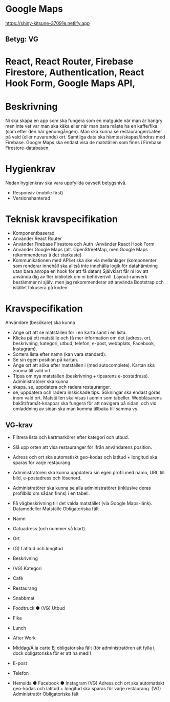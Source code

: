 # Google Maps 

https://shiny-kitsune-37091e.netlify.app

## Betyg: VG 

# React, React Router, Firebase Firestore, Authentication, React Hook Form, Google Maps API, 
# Beskrivning
Ni ska skapa en app som ska fungera som en matguide när man är hangry men inte vet var
man ska käka eller när man bara måste ha en kaffe/fika (som efter den här genomgången). Man ska kunna se restauranger/caféer på vald (eller nuvarande) ort.
Samtliga data ska hämtas/skapas/ändras med Firebase. Google Maps ska endast visa de matställen som finns i Firebase Firestore-databasen.

# Hygienkrav
Nedan hygienkrav ska vara uppfyllda oavsett betygsnivå.
 - Responsiv (mobile first)
 - Versionshanterad 

# Teknisk kravspecifikation
 - Komponentbaserad
 - Använder React Router
- Använder Firebase Firestore och Auth
  -Använder React Hook Form
- Använder Google Maps (alt. OpenStreetMap, men Google Maps rekommenderas å det starkaste)
- Kommunikationen med API:et ska ske via mellanlager (komponenter som renderar innehåll ska alltså inte innehålla logik för datahämtning utan bara anropa en hook för att få datan)
Självklart får ni lov att använda dig av fler bibliotek om ni behöver/vill. Layout-ramverk bestämmer ni själv, men jag rekommenderar att använda Bootstrap och istället fokusera på koden.

# Kravspecifikation
Användare (besökare) ska kunna
- Ange ort att se matställen för i en karta samt i en lista.
- Klicka på ett matställe och få mer information om det (adress, ort, beskrivning,
kategori, utbud, telefon, e-post, webbplats, Facebook, Instagram).
- Sortera lista efter namn (kan vara standard).
- Se sin egen position på kartan.
- Ange ort att söka efter matställen i (med autocomplete). Kartan ska zooma till vald
ort.
- Tipsa om nya matställen (beskrivning + tipsarens e-postadress).
Administratörer ska kunna
- skapa, se, uppdatera och radera restauranger.
- se, uppdatera och radera inskickade tips.
Sökningar ska endast göras inom vald ort.
Matställen ska visas i admin som tabeller.
Webbläsarens bakåt/framåt-knappar ska fungera för att navigera på sidan, och vid omladdning av sidan ska man komma tillbaka till samma vy.

## VG-krav
- Filtrera lista och kartmarkörer efter kategori och utbud.
- Slå upp orten att visa restauranger för ifrån användarens position.
- Adress och ort ska automatiskt geo-kodas och latitud + longitud ska sparas för varje
restaurang.
- Administratören ska kunna uppdatera sin egen profil med namn, URL till bild,
e-postadress och lösenord.
- Administratörer ska kunna se alla administratörer (inklusive deras profilbild om sådan
finns) i en tabell.
- Få vägbeskrivning till det valda matstället (via Google Maps-länk).
Datamodeller
Matställe
Obligatoriska fält
- Namn
- Gatuadress (och nummer så klart)
- Ort
- (G) Latitud och longitud
- Beskrivning
- (VG) Kategori
- Café
- Restaurang
 
- Snabbmat
- Foodtruck ● (VG) Utbud
- Fika
- Lunch
- After Work
- Middag/Á la carte
Ej obligatoriska fält
(för administratören att fylla i, dock obligatoriska för er att ha med!)
- E-post
- Telefon
- Hemsida ● Facebook ● Instagram
(VG) Adress och ort ska automatiskt geo-kodas och latitud + longitud ska sparas för varje restaurang.
(VG) Administratör Obligatoriska fält

